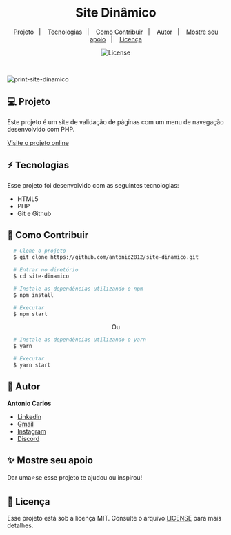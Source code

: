 <h1 align="center"> Site Dinâmico </h1>

<p align="center">
  <a href="#--projeto">Projeto</a>&nbsp;&nbsp;&nbsp;|&nbsp;&nbsp;&nbsp;
  <a href="#--tecnologias">Tecnologias</a>&nbsp;&nbsp;&nbsp;|&nbsp;&nbsp;&nbsp;
  <a href="#--como-contribuir">Como Contribuir</a>&nbsp;&nbsp;&nbsp;|&nbsp;&nbsp;&nbsp;
  <a href="#--autor">Autor</a>&nbsp;&nbsp;&nbsp;|&nbsp;&nbsp;&nbsp;
  <a href="#--mostre-seu-apoio">Mostre seu apoio</a>&nbsp;&nbsp;&nbsp;|&nbsp;&nbsp;&nbsp;
  <a href="#memo--licença">Licença</a>
</p>

<p align="center">
  <img alt="License" src="https://img.shields.io/static/v1?label=license&message=MIT&color=49AA26&labelColor=000000">
</p>

<br>

![print-site-dinamico](https://github.com/antonio2812/site-dinamico/assets/104834145/78d9c61e-6171-4c45-bd0a-35eef17468f4)


## 💻  Projeto

Este projeto é um site de validação de páginas com um menu de navegação desenvolvido com PHP.

[Visite o projeto online](https://antonio2812.github.io/site-dinamico)

## ⚡  Tecnologias

Esse projeto foi desenvolvido com as seguintes tecnologias:

- HTML5
- PHP
- Git e Github

## 🤝  Como Contribuir

```bash
  # Clone o projeto
  $ git clone https://github.com/antonio2812/site-dinamico.git
````

```bash
  # Entrar no diretório
  $ cd site-dinamico
```

```bash
  # Instale as dependências utilizando o npm
  $ npm install
```

```bash
  # Executar
  $ npm start
```

<p align="center">Ou</p>

```bash
  # Instale as dependências utilizando o yarn
  $ yarn
```

```bash
  # Executar
  $ yarn start
```

## 👤  Autor

**Antonio  Carlos**

* [Linkedin](https://www.linkedin.com/in/antonio-carlos-de-souza-junior-03783221b/)
* [Gmail](mailto:acarlosdesouzajunior@gmail.com)
* [Instagram](https://www.instagram.com/carlosdesouzajunior.antonio/)
* [Discord](https://discord.com/channels/@me)

## ✨  Mostre seu apoio

Dar uma⭐️se esse projeto te ajudou ou inspirou!

## :memo:  Licença

Esse projeto está sob a licença MIT. Consulte o arquivo <a href="https://github.com/antonio2812/site-dinamico/blob/main/LICENSE">LICENSE</a> para mais detalhes.
